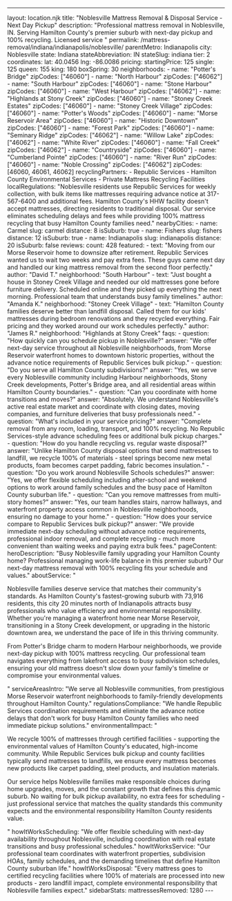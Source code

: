 ---
layout: location.njk
title: "Noblesville Mattress Removal & Disposal Service - Next Day Pickup"
description: "Professional mattress removal in Noblesville, IN. Serving Hamilton County's premier suburb with next-day pickup and 100% recycling. Licensed service "
permalink: /mattress-removal/indiana/indianapolis/noblesville/ parentMetro: Indianapolis
city: Noblesville state: Indiana stateAbbreviation: IN stateSlug: indiana tier: 2 coordinates: lat: 40.0456 lng: -86.0086 pricing: startingPrice: 125 single: 125 queen: 155 king: 180 boxSpring: 30 neighborhoods: - name: "Potter's Bridge" zipCodes: ["46060"] - name: "North Harbour" zipCodes: ["46062"] - name: "South Harbour" zipCodes: ["46060"] - name: "Stone Harbour" zipCodes: ["46060"] - name: "West Harbour" zipCodes: ["46062"] - name: "Highlands at Stony Creek" zipCodes: ["46060"] - name: "Stoney Creek Estates" zipCodes: ["46060"] - name: "Stoney Creek Village" zipCodes: ["46060"] - name: "Potter's Woods" zipCodes: ["46060"] - name: "Morse Reservoir Area" zipCodes: ["46060"] - name: "Historic Downtown" zipCodes: ["46060"] - name: "Forest Park" zipCodes: ["46060"] - name: "Seminary Ridge" zipCodes: ["46062"] - name: "Willow Lake" zipCodes: ["46062"] - name: "White River" zipCodes: ["46060"] - name: "Fall Creek" zipCodes: ["46062"] - name: "Countryside" zipCodes: ["46060"] - name: "Cumberland Pointe" zipCodes: ["46060"] - name: "River Run" zipCodes: ["46060"] - name: "Noble Crossing" zipCodes: ["46062"] zipCodes: [46060, 46061, 46062] recyclingPartners: - Republic Services - Hamilton County Environmental Services - Private Mattress Recycling Facilities localRegulations: "Noblesville residents use Republic Services for weekly collection, with bulk items like mattresses requiring advance notice at 317-567-6400 and additional fees. Hamilton County's HHW facility doesn't accept mattresses, directing residents to traditional disposal. Our service eliminates scheduling delays and fees while providing 100% mattress recycling that busy Hamilton County families need." nearbyCities: - name: Carmel slug: carmel distance: 8 isSuburb: true - name: Fishers slug: fishers distance: 12 isSuburb: true - name: Indianapolis slug: indianapolis distance: 20 isSuburb: false reviews: count: 428 featured: - text: "Moving from our Morse Reservoir home to downsize after retirement. Republic Services wanted us to wait two weeks and pay extra fees. These guys came next day and handled our king mattress removal from the second floor perfectly." author: "David T." neighborhood: "South Harbour" - text: "Just bought a house in Stoney Creek Village and needed our old mattresses gone before furniture delivery. Scheduled online and they picked up everything the next morning. Professional team that understands busy family timelines." author: "Amanda K." neighborhood: "Stoney Creek Village" - text: "Hamilton County families deserve better than landfill disposal. Called them for our kids' mattresses during bedroom renovations and they recycled everything. Fair pricing and they worked around our work schedules perfectly." author: "James R." neighborhood: "Highlands at Stony Creek" faqs: - question: "How quickly can you schedule pickup in Noblesville?" answer: "We offer next-day service throughout all Noblesville neighborhoods, from Morse Reservoir waterfront homes to downtown historic properties, without the advance notice requirements of Republic Services bulk pickup." - question: "Do you serve all Hamilton County subdivisions?" answer: "Yes, we serve every Noblesville community including Harbour neighborhoods, Stony Creek developments, Potter's Bridge area, and all residential areas within Hamilton County boundaries." - question: "Can you coordinate with home transitions and moves?" answer: "Absolutely. We understand Noblesville's active real estate market and coordinate with closing dates, moving companies, and furniture deliveries that busy professionals need." - question: "What's included in your service pricing?" answer: "Complete removal from any room, loading, transport, and 100% recycling. No Republic Services-style advance scheduling fees or additional bulk pickup charges." - question: "How do you handle recycling vs. regular waste disposal?" answer: "Unlike Hamilton County disposal options that send mattresses to landfill, we recycle 100% of materials - steel springs become new metal products, foam becomes carpet padding, fabric becomes insulation." - question: "Do you work around Noblesville Schools schedules?" answer: "Yes, we offer flexible scheduling including after-school and weekend options to work around family schedules and the busy pace of Hamilton County suburban life." - question: "Can you remove mattresses from multi-story homes?" answer: "Yes, our team handles stairs, narrow hallways, and waterfront property access common in Noblesville neighborhoods, ensuring no damage to your home." - question: "How does your service compare to Republic Services bulk pickup?" answer: "We provide immediate next-day scheduling without advance notice requirements, professional indoor removal, and complete recycling - much more convenient than waiting weeks and paying extra bulk fees." pageContent: heroDescription: "Busy Noblesville family upgrading your Hamilton County home? Professional managing work-life balance in this premier suburb? Our next-day mattress removal with 100% recycling fits your schedule and values." aboutService: "<p>Noblesville families deserve service that matches their community's standards. As Hamilton County's fastest-growing suburb with 73,916 residents, this city 20 minutes north of Indianapolis attracts busy professionals who value efficiency and environmental responsibility. Whether you're managing a waterfront home near Morse Reservoir, transitioning in a Stony Creek development, or upgrading in the historic downtown area, we understand the pace of life in this thriving community.</p><p>From Potter's Bridge charm to modern Harbour neighborhoods, we provide next-day pickup with 100% mattress recycling. Our professional team navigates everything from lakefront access to busy subdivision schedules, ensuring your old mattress doesn't slow down your family's timeline or compromise your environmental values.</p>" serviceAreasIntro: "We serve all Noblesville communities, from prestigious Morse Reservoir waterfront neighborhoods to family-friendly developments throughout Hamilton County." regulationsCompliance: "We handle Republic Services coordination requirements and eliminate the advance notice delays that don't work for busy Hamilton County families who need immediate pickup solutions." environmentalImpact: "<p>We recycle 100% of mattresses through certified facilities - supporting the environmental values of Hamilton County's educated, high-income community. While Republic Services bulk pickup and county facilities typically send mattresses to landfills, we ensure every mattress becomes new products like carpet padding, steel products, and insulation materials.</p><p>Our service helps Noblesville families make responsible choices during home upgrades, moves, and the constant growth that defines this dynamic suburb. No waiting for bulk pickup availability, no extra fees for scheduling - just professional service that matches the quality standards this community expects and the environmental responsibility Hamilton County residents value.</p>" howItWorksScheduling: "We offer flexible scheduling with next-day availability throughout Noblesville, including coordination with real estate transitions and busy professional schedules." howItWorksService: "Our professional team coordinates with waterfront properties, subdivision HOAs, family schedules, and the demanding timelines that define Hamilton County suburban life." howItWorksDisposal: "Every mattress goes to certified recycling facilities where 100% of materials are processed into new products - zero landfill impact, complete environmental responsibility that Noblesville families expect." sidebarStats: mattressesRemoved: 1280 ---